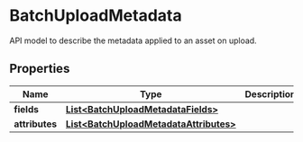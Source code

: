 

# BatchUploadMetadata

API model to describe the metadata applied to an asset on upload.

## Properties

| Name | Type | Description | Notes |
|------------ | ------------- | ------------- | -------------|
|**fields** | [**List&lt;BatchUploadMetadataFields&gt;**](BatchUploadMetadataFields.md) |  |  [optional] |
|**attributes** | [**List&lt;BatchUploadMetadataAttributes&gt;**](BatchUploadMetadataAttributes.md) |  |  [optional] |



